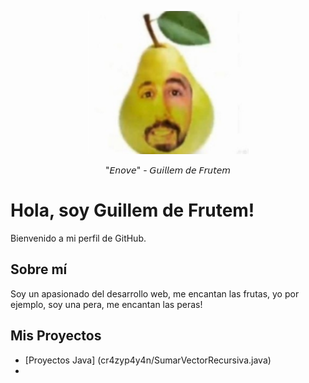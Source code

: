 <p align="center">
  <img width="257" height="229" src="https://raw.githubusercontent.com/cr4zyp4y4n/cr4zyp4y4n/master/GuillemdeFrutem.png">
</p>
<p align="center">
"𝘌𝘯𝘰𝘷𝘦" - 𝘎𝘶𝘪𝘭𝘭𝘦𝘮 𝘥𝘦 𝘍𝘳𝘶𝘵𝘦𝘮
</p>

# Hola, soy Guillem de Frutem!

Bienvenido a mi perfil de GitHub. 

## Sobre mí
Soy un apasionado del desarrollo web, me encantan las frutas, yo por ejemplo, soy una pera, me encantan las peras!

## Mis Proyectos
- [Proyectos Java] (cr4zyp4y4n/SumarVectorRecursiva.java)
- 
<!--
**cr4zyp4y4n/cr4zyp4y4n** is a ✨ _special_ ✨ repository because its `README.md` (this file) appears on your GitHub profile.

Here are some ideas to get you started:

- 🔭 I’m currently working on ...
- 🌱 I’m currently learning ...
- 👯 I’m looking to collaborate on ...
- 🤔 I’m looking for help with ...
- 💬 Ask me about ...
- 📫 How to reach me: ...
- 😄 Pronouns: ...
- ⚡ Fun fact: ...
-->
